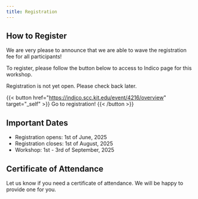```yaml
---
title: Registration
---
```


## How to Register

We are very please to announce that we are able to wave the registration fee for all participants!

To register, please follow the button below to access to Indico page for this workshop.

Registration is not yet open. Please check back later.

{{< button href="https://indico.scc.kit.edu/event/4216/overview" target="_self" >}}
Go to registration!
{{< /button >}}

## Important Dates

- Registration opens: 1st of June, 2025
- Registration closes: 1st of August, 2025
- Workshop: 1st - 3rd of September, 2025

## Certificate of Attendance

Let us know if you need a certificate of attendance. We will be happy to provide one for you.
